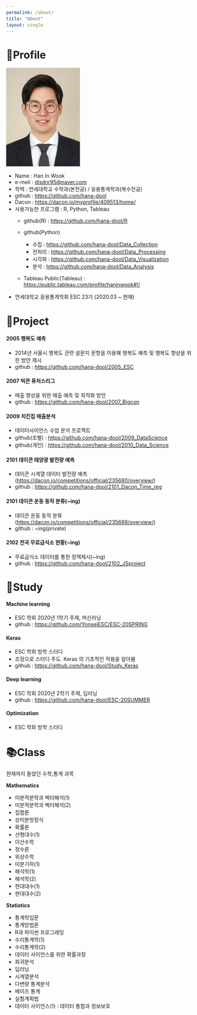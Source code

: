 ```yaml
---
permalink: /about/
title: "About"
layout: single
---
```


# 🙍‍Profile

![png](/assets/images/profile.png)

- Name : Han In Wook
- e-meil : dlsdnr95@naver.com
- 학력 : 연세대학교 수학과(본전공) / 응용통계학과(복수전공)
- github : <https://github.com/hana-dool>
- Dacon : <https://dacon.io/myprofile/409513/home/>
- 사용가능한 프로그램 : R, Python, Tableau
    - github(R) : <https://github.com/hana-dool/R>
    - github(Python) 
        - 수집 : <https://github.com/hana-dool/Data_Collection>
        - 전처리 : <https://github.com/hana-dool/Data_Processing>
        - 시각화 : <https://github.com/hana-dool/Data_Visualization>
        - 분석 : <https://github.com/hana-dool/Data_Analysis>
        
    - Tableau Public(Tableau) : <https://public.tableau.com/profile/haninwook#!/>
- 연세대학교 응용통계학회 ESC 23기 (2020.03 ~ 현재) 

# 📜Project

#### 2005 행복도 예측
- 2014년 서울시 행복도 관련 설문지 문항을 이용해 행복도 예측 및 행복도 향상을 위한 방안 제시
- github : <https://github.com/hana-dool/2005_ESC>

#### 2007 빅콘 퓨처스리그
- 매출 향상을 위한 매출 예측 및 최적화 방안
- github : <https://github.com/hana-dool/2007_Bigcon>


#### 2009 치킨집 매출분석
- 데이터사이언스 수업 분석 프로젝트
- github(조별) : <https://github.com/hana-dool/2009_DataScience>
- github(개인) : <https://github.com/hana-dool/2010_Data_Science>

#### 2101 데이콘 태양광 발전량 예측
- 데이콘 시계열 데이터 발전량 예측(<https://dacon.io/competitions/official/235680/overview/>)
- github : <https://github.com/hana-dool/2101_Dacon_Time_reg>

#### 2101 데이콘 운동 동작 분류(~ing)
- 데이콘 운동 동작 분류 (<https://dacon.io/competitions/official/235689/overview/>)
- github : ~ing(private)

#### 2102 전국 무료급식소 현황(~ing)
- 무료급식소 데이터를 통한 정책제시(~ing)
- github : <https://github.com/hana-dool/2102_JSproject>

# 📒Study

#### Machine learning
- ESC 학회 2020년 1학기 주제, 머신러닝
- github : <https://github.com/YonseiESC/ESC-20SPRING>

#### Keras
- ESC 학회 방학 스터디
- 조장으로 스터디 주도. Keras 의 기초적인 적용을 알아봄
- github : <https://github.com/hana-dool/Study_Keras>

#### Deep learning
- ESC 학회 2020년 2학기 주제, 딥러닝
- github : <https://github.com/hana-dool/ESC-20SUMMER>

#### Optimization
- ESC 학회 방학 스터디

# 📚Class
현재까지 들었던 수학,통계 과목

**Mathematics**

- 미분적분학과 벡터해석(1)
- 미분적분학과 벡터해석(2)
- 집합론
- 상미분방정식
- 확률론
- 선형대수(1)
- 이산수학
- 정수론
- 위상수학
- 미분기하(1)
- 해석학(1)
- 해석학(2)
- 현대대수(1)
- 현대대수(2)

**Statistics**
- 통계학입문
- 통계방법론
- R과 파이썬 프로그래밍
- 수리통계학(1)
- 수리통계학(2)
- 데이터 사이언스를 위한 확률과정
- 회귀분석
- 딥러닝
- 시계열분석
- 다변량 통계분석
- 베이즈 통계
- 실험계획법
- 데이터 사이언스(1) : 데이터 통합과 정보보호
